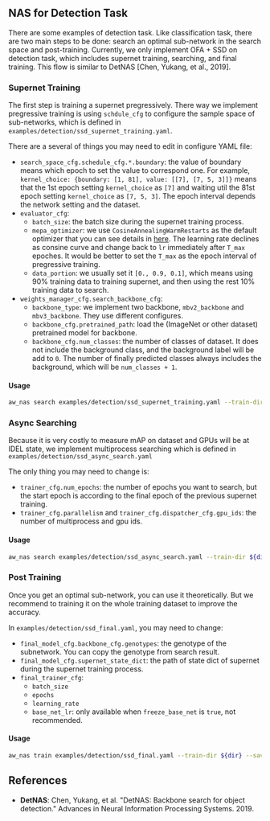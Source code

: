 
## NAS for Detection Task

There are some examples of detection task. Like classification task, there are two main steps to be done: search an optimal sub-network in the search space and post-training. Currently, we only implement OFA + SSD on detection task, which includes supernet training, searching, and final training. This flow is similar to DetNAS [Chen, Yukang, et al., 2019].

### Supernet Training

The first step is training a supernet pregressively. There way we implement pregressive training is using `schdule_cfg` to configure the sample space of sub-networks, which is defined in `examples/detection/ssd_supernet_training.yaml`. 

There are a several of things you may need to edit in configure YAML file:

* `search_space_cfg.schedule_cfg.*.boundary`: the value of boundary means which epoch to set the value to correspond one. For example, `kernel_choice: {boundary: [1, 81], value: [[7], [7, 5, 3]]}` means that the 1st epoch setting `kernel_choice` as `[7]` and waiting util the 81st epoch setting `kernel_choice` as `[7, 5, 3]`. The epoch interval depends the network setting and the dataset.
* `evaluator_cfg`:
  * `batch_size`: the batch size during the supernet training process.
  * `mepa_optimizer`: we use `CosineAnnealingWarmRestarts` as the default optimizer that you can see details in [here](https://pytorch.org/docs/stable/optim.html#torch.optim.lr_scheduler.CosineAnnealingWarmRestarts). The learning rate declines as consine curve and change back to `lr` immediately after `T_max` epoches. It would be better to set the `T_max` as the epoch interval of pregressive training.
  * `data_portion`: we usually set it `[0., 0.9, 0.1]`, which means using 90% training data to training supernet, and then using the rest 10% training data to search.
* `weights_manager_cfg.search_backbone_cfg`:
  * `backbone_type`: we implement two backbone, `mbv2_backbone` and `mbv3_backbone`. They use different configures.
  * `backbone_cfg.pretrained_path`: load the (ImageNet or other dataset) pretrained model for backbone.
  * `backbone_cfg.num_classes`: the number of classes of dataset. It does not include the background class, and the background label will be add to `0`. The number of finally predicted classes always includes the background, which will be `num_classes + 1`.

#### Usage
```sh
aw_nas search examples/detection/ssd_supernet_training.yaml --train-dir ${dir} --save-every ${num} [--load ${previous_trained_dir}]
```

### Async Searching

Because it is very costly to measure mAP on dataset and GPUs will be at IDEL state, we implement multiprocess searching which is defined in `examples/detection/ssd_async_search.yaml` 

The only thing you may need to change is:
* `trainer_cfg.num_epochs`: the number of epochs you want to search, but the start epoch is according to the final epoch of the previous supernet training.
* `trainer_cfg.parallelism` and `trainer_cfg.dispatcher_cfg.gpu_ids`: the number of multiprocess and gpu ids.


#### Usage

```sh
aw_nas search examples/detection/ssd_async_search.yaml --train-dir ${dir} --save-every ${num} --load ${trained_dir}
```


### Post Training
Once you get an optimal sub-network, you can use it theoretically. But we recommend to training it on the whole training dataset to improve the accuracy.

In `examples/detection/ssd_final.yaml`, you may need to change:
* `final_model_cfg.backbone_cfg.genotypes`: the genotype of the subnetwork. You can copy the genotype from search result.
* `final_model_cfg.supernet_state_dict`: the path of state dict of supernet during the supernet training process. 
* `final_trainer_cfg`:
  * `batch_size`
  * `epochs`
  * `learning_rate`
  * `base_net_lr`: only available when `freeze_base_net` is `true`, not recommended.

#### Usage
```sh
aw_nas train examples/detection/ssd_final.yaml --train-dir ${dir} --save-every ${num}
```


## References
* **DetNAS**: Chen, Yukang, et al. "DetNAS: Backbone search for object detection." Advances in Neural Information Processing Systems. 2019.